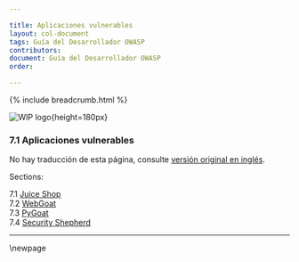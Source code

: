 ```yaml
---

title: Aplicaciones vulnerables
layout: col-document
tags: Guía del Desarrollador OWASP
contributors:
document: Guía del Desarrollador OWASP
order:

---
```


{% include breadcrumb.html %}

![WIP logo](../../../assets/images/dg_wip.png "Trabajo en curso"){height=180px}

### 7.1 Aplicaciones vulnerables

No hay traducción de esta página, consulte [versión original en inglés][release0910].

Sections:

7.1 [Juice Shop](#juice-shop)  
7.2 [WebGoat](#webgoat)  
7.3 [PyGoat](#pygoat)  
7.4 [Security Shepherd](#security-shepherd)  

----

[release0910]: https://github.com/OWASP/www-project-developer-guide/blob/main/release/09-training-education/01-vulnerable-apps/toc.md

\newpage
